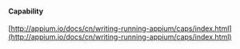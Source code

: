 #### Capability

[http://appium.io/docs/cn/writing-running-appium/caps/index.html](http://appium.io/docs/cn/writing-running-appium/caps/index.html)

